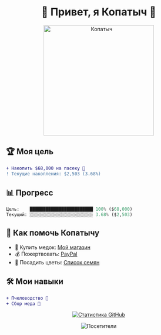 <h1 align="center">🐻 Привет, я Копатыч 🍯</h1>

<div align="center">
  <img src="https://media1.tenor.com/m/Bl4us8m7xfMAAAAd/%D1%82%D1%83%D0%B0%D0%BB%D0%B5%D1%82-%D0%BA%D0%BE%D0%BF%D0%B0%D1%82%D1%8B%D1%87.gif" width="300" alt="Копатыч">
</div>

## 🏆 Моя цель
```diff
+ Накопить $68,000 на пасеку 🐝
! Текущие накопления: $2,503 (3.68%)
```

## 📊 Прогресс
```python
Цель:    ████████████████████████ 100% ($68,000)
Текущий: ░░░░░░░░░░░░░░░░░░░░░░░░ 3.68% ($2,503)
```

## 🍯 Как помочь Копатычу
- 🐝 Купить медок: [Мой магазин](#)
- 💰 Пожертвовать: [PayPal](#)
- 🌸 Посадить цветы: [Список семян](#)

## 🛠️ Мои навыки
```diff
+ Пчеловодство 🐝
+ Сбор меда 🍯
```

<div align="center">
  
[![Статистика GitHub](https://github-readme-stats.vercel.app/api?username=ВАШ_НИК&show_icons=true&theme=radical)](https://github.com/ВАШ_НИК)

</div>

<p align="center">
  <img src="https://komarev.com/ghpvc/?username=honeynil&label=Посетители%20пасеки&color=brightgreen" alt="Посетители">
</p>
